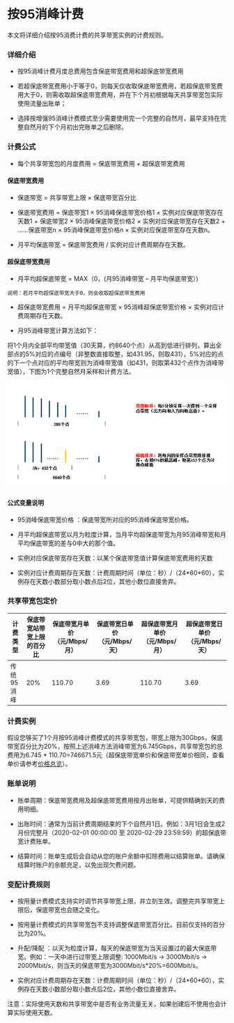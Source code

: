 # 按95消峰计费

本文将详细介绍按95消费计费的共享带宽实例的计费规则。

### 详细介绍

- 按95消峰计费月度总费用包含保底带宽费用和超保底带宽费用

- 若超保底带宽费用小于等于0，则每天仅收取保底带宽费用，若超保底带宽费用大于0，则需收取超保底带宽费用，并在下个月初根据每天共享带宽包实际使用流量出账单；

- 选择按增强95消峰计费模式至少需要使用完一个完整的自然月，最早支持在完整自然月的下个月初出完账单之后删除。

### 计费公式

- 每个共享带宽包的月度费用 = 保底带宽费用 + 超保底带宽费用



#### 保底带宽费用

- 保底带宽 = 共享带宽上限 × 保底带宽百分比

- 保底带宽费用 = 保底带宽1 × 95消峰保底带宽价格1 × 实例对应保底带宽存在天数1 + 保底带宽2 × 95消峰保底带宽价格2 × 实例对应保底带宽存在天数2 + ……保底带宽n × 95消峰保底带宽价格n × 实例对应保底带宽存在天数n。


- 月平均保底带宽 = 保底带宽费用 / 实例对应计费周期存在天数。



#### 超保底带宽费用

- 月平均超保底带宽 = MAX（0，(月95消峰带宽 – 月平均保底带宽）)

```
说明：若月平均超保底带宽大于0，则会收取超保底带宽费用
```

- 超保底带宽费用 = 月平均超保底带宽 × 95消峰超保底带宽价格 × 实例对应计费周期存在天数。

- 月95消峰带宽计算方法如下：

将1个月内全部平均带宽值（30天算，约8640个点）从高到低进行排列，算出全部点的5%对应的点编号（非整数直接取整，如431.95，则取431），5%对应的点的下一个点对应的平均带宽则为消峰带宽值（如431，则取第432个点作为消峰带宽值），下图为1个完整自然月采样和计费方法。


![img](../../../../../image/Networking/Shared-Bandwidth-Package/95-peak-elimination.png)



#### 公式变量说明

- 95消峰保底带宽价格 ：保底带宽所对应的95消峰保底带宽价格。

- 月平均超保底带宽以月为粒度计算，当月平均超保底带宽为月95消峰带宽和月平均保底带宽的差与0中大的那个值。

- 实例对应保底带宽存在天数：以某个保底带宽值计算保底带宽费用的天数

- 实例对应计费周期存在天数：计费周期时间（单位：秒）/（24\*60\*60），实例存在天数小数部分取小数点后2位，其他小数位直接舍弃。



### 共享带宽包定价

| 计费类型   | 保底带宽站带宽上限的百分比 | 保底带宽月单价（元/Mbps/月） | 保底带宽日单价（元/Mbps/天） | 超保底带宽月单价（元/Mbps/月） | 超保底带宽日单价（元/Mbps/天） |
| ---------- | -------------------------- | ---------------------------- | ---------------------------- | ------------------------------ | ------------------------------ |
| 传统95消峰 | 20%                        | 110.70                       | 3.69                         | 110.70                         | 3.69                           |

### 计费实例

假设您够买了1个月按95消峰计费模式的共享带宽包，带宽上限为30Gbps，保底带宽百分比为20%，按照上述消峰方法消峰带宽为6.745Gbps，共享带宽包的总费用为6.745 * 110.70=746671.5元（超保底带宽单价和保底带宽单价相同，查看单价请参考[价格总览](../Price-Overview.md)）。



### 账单说明

- 账单周期：保底带宽费用及超保底带宽费用按月出账单，可提供精确到天的费用明细。

- 出账时间：通常为当前计费周期结束的下个自然月1日。例如：3月1日会生成2月份完整月（2020-02-01 00:00:00 至 2020-02-29 23:59:59）的超保底带宽计费账单。

- 结算时间：账单生成后会自动从您的账户余额中扣除费用以结算账单。请确保结算时账户的余额充足，以免出现欠费问题。



### 变配计费规则

- 按用量计费模式支持实时调节共享带宽上限，并立刻生效。调整完共享带宽上限后，保底带宽也会随之变化。

- 按用量计费模式的共享带宽包不支持调整保底带宽百分比。目前仅支持的百分比为20%。

- 升配/降配 ：以天为粒度计算，每天的保底带宽为当天设置过的最大保底带宽。例如：一天中进行过带宽上限调整: 1000Mbit/s -> 3000Mbit/s -> 2000Mbit/s，则当天的保底带宽为3000Mbit/s\*20%=600Mbit/s。

- 实例对应计费周期存在天数：计费周期时间（单位：秒）/（24\*60\*60），实例存在天数小数部分取小数点后2位，其他小数位直接舍弃。


注意：实际使用天数和共享带宽中是否有业务流量无关，如果创建后不使用也会计算实际使用天数。
